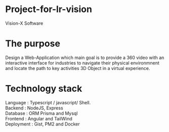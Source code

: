 # Project-for-lr-vision
Vision-X Software

# The purpose 
Design a Web-Application which main goal is to provide a 360 video with an interactive interface for industries to navigate their physical environmnent and locate the path to key activities 3D Object in a virtual experience.

# Technology stack

Language : Typescript / javascript/ Shell.   
Backend : NodeJS, Express   
Database : ORM Prisma and Mysql   
Frontend : Angular and TailWind   
Deployment : Gist, PM2 and Docker   
